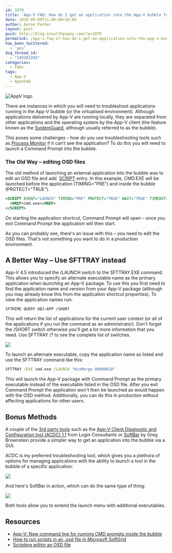 ```yaml
---
id: 1870
title: 'App-V FAQ: How do I get an application into the App-V bubble for troubleshooting?'
date: 2010-09-09T11:00:00+10:00
author: Aaron Parker
layout: post
guid: http://blog.stealthpuppy.com/?p=1870
permalink: /app-v-faq-27-how-do-i-get-an-application-into-the-app-v-bubble-for-troubleshooting/
has_been_twittered:
  - 'yes'
dsq_thread_id:
  - "195383292"
categories:
  - FAQs
tags:
  - App-V
  - AppVFAQ
---
```

![AppV logo]({{site.baseurl}}/media/2010/06/AppVFAQLogo.png)

There are instances in which you will need to troubleshoot applications running in the App-V bubble (or the virtualised environment). Although applications delivered by App-V are running locally, they are separated from other applications and the operating system by the App-V client (the feature known as the [SystemGuard](http://blogs.technet.com/b/appv/archive/2007/08/02/inside-the-grid-part-1.aspx), although usually referred to as the bubble).

This poses some challenges – how do you use troubleshooting tools such as [Process Monitor](http://technet.microsoft.com/en-us/sysinternals/bb896645.aspx) if it can’t see the application? To do this you will need to launch a Command Prompt into the bubble.

### The Old Way – editing OSD files

The old method of launching an external application into the bubble was to edit an OSD file and add  [SCRIPT](http://support.microsoft.com/kb/939085) entry. In this example, CMD.EXE will be launched before the application (TIMING="PRE") and inside the bubble (PROTECT="TRUE").

```xml
<SCRIPT EVENT="LAUNCH" TIMING="PRE" PROTECT="TRUE" WAIT="TRUE" TIMEOUT="">  
  <HREF>cmd.exe</HREF>  
</SCRIPT>
```

On starting the application shortcut, Command Prompt will open – once you exit Command Prompt the application will then start.

As you can probably see, there's an issue with this – you need to edit the OSD files. That's not something you want to do in a production environment.

## A Better Way – Use SFTTRAY instead

App-V 4.5 introduced the /LAUNCH switch to the SFTTRAY.EXE command. This allows you to specify an alternate executable name as the primary application when launching an App-V package. To use this you first need to find the application name and version from your App-V package (although you may already know this from the application shortcut properties). To view the application names run:

```
SFTMIME QUERY OBJ:APP /SHORT
```

This will return the list of applications for the current user context (or all of the applications if you run the command as an administrator). Don't forget the /SHORT switch otherwise you'll get a lot more information that you need. Use SFTTRAY /? to see the complete list of switches.

![]({{site.baseurl}}/media/2010/09/CommandPromptLaunchAppV.png)

To launch an alternate executable, copy the application name as listed and use the SFTTRAY command like this:

```cmd
SFTTRAY /EXE cmd.exe /LAUNCH "WinMerge 00000010"
```

This will launch the App-V package with Command Prompt as the primary executable instead of the executable listed in the OSD file. After you exit Command Prompt the application won't then be launched as would happen with the OSD method. Additionally, you can do this in production without affecting applications for other users.

## Bonus Methods

A couple of the [3rd party tools]({{site.baseurl}}/virtualisation/app-v-faq-26-what-3rd-party-tools-are-there-for-managing-app-v) such as the [App-V Client Diagnostic and Configuration tool (ACDC) 1.1](http://www.loginconsultants.com/index.php?option=com_docman&task=doc_details&gid=69&Itemid=149) from Login Consultants or [SoftBar](http://www.jagtechnical.com/softbar/) by Greg Brownstein provide a simpler way to get an application into the bubble via a GUI.

ACDC is my preferred troubleshooting tool, which gives you a plethora of options for managing applications with the ability to launch a tool in the bubble of a specific application:

![]({{site.baseurl}}/media/2010/09/ACDCRunCommandPrompt.png)

And here's SoftBar in action, which can do the same type of thing:

![]({{site.baseurl}}/media/2010/09/va_menu.jpg)

Both tools allow you to extend the launch menu with additional executables.

## Resources

  * [App-V: New command line for running CMD prompts inside the bubble](http://blogs.technet.com/b/appv/archive/2008/09/25/app-v-new-command-line-for-running-cmd-prompts-inside-the-bubble.aspx)
  * [How to run scripts in an .osd file in Microsoft SoftGrid](http://support.microsoft.com/kb/939085)
  * [Scripting within an OSD file](http://blogs.technet.com/b/appv/archive/2007/10/11/scripting-within-an-osd-file.aspx)
